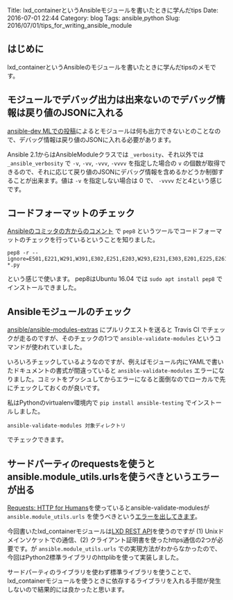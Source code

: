 Title: lxd_containerというAnsibleモジュールを書いたときに学んだtips
Date: 2016-07-01 22:44
Category: blog
Tags: ansible,python
Slug: 2016/07/01/tips_for_writing_ansible_module

## はじめに
lxd_containerというAnsibleのモジュールを書いたときに学んだtipsのメモです。

## モジュールでデバッグ出力は出来ないのでデバッグ情報は戻り値のJSONに入れる

[ansible-dev MLでの投稿](https://groups.google.com/d/msg/ansible-devel/s0iSb7phnqY/UB9vaLFJAwAJ)によるとモジュールは何も出力できないとのことなので、デバッグ情報は戻り値のJSONに入れる必要があります。

Ansible 2.1からはAnsibleModuleクラスでは `_verbosity`、それ以外では `_ansible_verbosity` で `-v`, `-vv`, `-vvv`, `-vvvv` を指定した場合の `v` の個数が取得できるので、それに応じて戻り値のJSONにデバッグ情報を含めるかどうか制御することが出来ます。値は `-v` を指定しない場合は 0 で、 `-vvvv` だと4という感じです。

## コードフォーマットのチェック

[Ansibleのコミッタの方からのコメント](https://github.com/ansible/ansible-modules-extras/pull/2208#discussion_r62996064) で `pep8` というツールでコードフォーマットのチェックを行っているということを知りました。

```
pep8 -r --ignore=E501,E221,W291,W391,E302,E251,E203,W293,E231,E303,E201,E225,E261,E241,E402 *.py
```

という感じで使います。 pep8はUbuntu 16.04 では `sudo apt install pep8` でインストールできました。


## Ansibleモジュールのチェック

[ansible/ansible-modules-extras](https://github.com/ansible/ansible-modules-extras) にプルリクエストを送ると Travis CI でチェックが走るのですが、そのチェックの1つで `ansible-validate-modules` というコマンドが使われていました。

いろいろチェックしているようなのですが、例えばモジュール内にYAMLで書いたドキュメントの書式が間違っていると `ansible-validate-modules` エラーになりました。コミットをプッシュしてからエラーになると面倒なのでローカルで先にチェックしておくのが良いです。

私はPythonのvirtualenv環境内で `pip install ansible-testing` でインストールしました。

```
ansible-validate-modules 対象ディレクトリ
```

でチェックできます。


## サードパーティのrequestsを使うとansible.module_utils.urlsを使うべきというエラーが出る

[Requests: HTTP for Humans](http://docs.python-requests.org/en/master/)を使っているとansible-validate-modulesが `ansible.module_utils.urls` を使うべきという[エラーを出してきます](https://github.com/ansible/ansible-modules-extras/pull/2208#issuecomment-228027653)。

今回書いたlxd_containerモジュールは[LXD REST API](https://github.com/lxc/lxd/blob/master/doc/rest-api.md)を使うのですが (1) Unixドメインソケットでの通信、(2) クライアント証明書を使ったhttps通信の2つが必要です。が `ansible.module_utils.urls` での実現方法がわからなかったので、今回はPython2標準ライブラリのhttplibを使って実装しました。

サードパーティのライブラリを使わず標準ライブラリを使うことで、lxd_containerモジュールを使うときに依存するライブラリを入れる手間が発生しないので結果的には良かったと思います。
